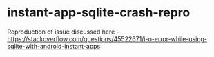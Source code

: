 # instant-app-sqlite-crash-repro
Reproduction of issue discussed here - https://stackoverflow.com/questions/45522671/i-o-error-while-using-sqlite-with-android-instant-apps
